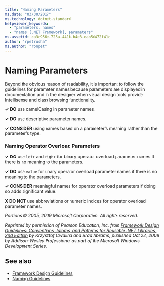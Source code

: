 ```yaml
---
title: "Naming Parameters"
ms.date: "03/30/2017"
ms.technology: dotnet-standard
helpviewer_keywords: 
  - "parameters, names"
  - "names [.NET Framework], parameters"
ms.assetid: ca3c956e-725a-441b-b4e3-eab5d472f41c
author: "rpetrusha"
ms.author: "ronpet"
---
```

# Naming Parameters
Beyond the obvious reason of readability, it is important to follow the guidelines for parameter names because parameters are displayed in documentation and in the designer when visual design tools provide Intellisense and class browsing functionality.  
  
 **✓ DO** use camelCasing in parameter names.  
  
 **✓ DO** use descriptive parameter names.  
  
 **✓ CONSIDER** using names based on a parameter’s meaning rather than the parameter’s type.  
  
### Naming Operator Overload Parameters  
 **✓ DO** use `left` and `right` for binary operator overload parameter names if there is no meaning to the parameters.  
  
 **✓ DO** use `value` for unary operator overload parameter names if there is no meaning to the parameters.  
  
 **✓ CONSIDER** meaningful names for operator overload parameters if doing so adds significant value.  
  
 **X DO NOT** use abbreviations or numeric indices for operator overload parameter names.  
  
 *Portions © 2005, 2009 Microsoft Corporation. All rights reserved.*  
  
 *Reprinted by permission of Pearson Education, Inc. from [Framework Design Guidelines: Conventions, Idioms, and Patterns for Reusable .NET Libraries, 2nd Edition](https://www.informit.com/store/framework-design-guidelines-conventions-idioms-and-9780321545619) by Krzysztof Cwalina and Brad Abrams, published Oct 22, 2008 by Addison-Wesley Professional as part of the Microsoft Windows Development Series.*  
  
## See also

- [Framework Design Guidelines](../../../docs/standard/design-guidelines/index.md)  
- [Naming Guidelines](../../../docs/standard/design-guidelines/naming-guidelines.md)
